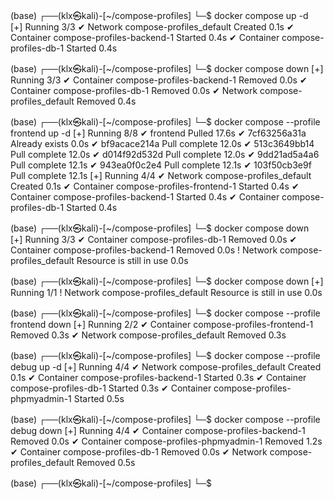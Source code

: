 (base) ┌──(klx㉿kali)-[~/compose-profiles]
└─$ docker compose up -d        
[+] Running 3/3
 ✔ Network compose-profiles_default      Created          0.1s 
 ✔ Container compose-profiles-backend-1  Started          0.4s 
 ✔ Container compose-profiles-db-1       Started          0.4s 

(base) ┌──(klx㉿kali)-[~/compose-profiles]
└─$ docker compose down 
[+] Running 3/3
 ✔ Container compose-profiles-backend-1  Removed          0.0s 
 ✔ Container compose-profiles-db-1       Removed          0.0s 
 ✔ Network compose-profiles_default      Removed          0.4s 

(base) ┌──(klx㉿kali)-[~/compose-profiles]
└─$ docker compose --profile frontend up -d
[+] Running 8/8
 ✔ frontend Pulled                                       17.6s 
   ✔ 7cf63256a31a Already exists                          0.0s 
   ✔ bf9acace214a Pull complete                          12.0s 
   ✔ 513c3649bb14 Pull complete                          12.0s 
   ✔ d014f92d532d Pull complete                          12.0s 
   ✔ 9dd21ad5a4a6 Pull complete                          12.1s 
   ✔ 943ea0f0c2e4 Pull complete                          12.1s 
   ✔ 103f50cb3e9f Pull complete                          12.1s 
[+] Running 4/4
 ✔ Network compose-profiles_default       Created         0.1s 
 ✔ Container compose-profiles-frontend-1  Started         0.4s 
 ✔ Container compose-profiles-backend-1   Started         0.4s 
 ✔ Container compose-profiles-db-1        Started         0.4s 

(base) ┌──(klx㉿kali)-[~/compose-profiles]
└─$ docker compose down                    
[+] Running 3/3
 ✔ Container compose-profiles-db-1       Removed                     0.0s 
 ✔ Container compose-profiles-backend-1  Removed                     0.0s 
 ! Network compose-profiles_default      Resource is still in use    0.0s

(base) ┌──(klx㉿kali)-[~/compose-profiles]
└─$ docker compose down
[+] Running 1/1
 ! Network compose-profiles_default  Resource is still in use        0.0s 

(base) ┌──(klx㉿kali)-[~/compose-profiles]
└─$ docker compose --profile frontend down
[+] Running 2/2
 ✔ Container compose-profiles-frontend-1  Removed          0.3s 
 ✔ Network compose-profiles_default       Removed          0.3s 

(base) ┌──(klx㉿kali)-[~/compose-profiles]
└─$ docker compose --profile debug up -d
[+] Running 4/4
 ✔ Network compose-profiles_default         Created                  0.1s 
 ✔ Container compose-profiles-backend-1     Started                  0.3s 
 ✔ Container compose-profiles-db-1          Started                  0.3s 
 ✔ Container compose-profiles-phpmyadmin-1  Started                  0.5s 

(base) ┌──(klx㉿kali)-[~/compose-profiles]
└─$ docker compose --profile debug down 
[+] Running 4/4
 ✔ Container compose-profiles-backend-1     Removed                  0.0s 
 ✔ Container compose-profiles-phpmyadmin-1  Removed                  1.2s 
 ✔ Container compose-profiles-db-1          Removed                  0.0s 
 ✔ Network compose-profiles_default         Removed                  0.5s 

(base) ┌──(klx㉿kali)-[~/compose-profiles]
└─$ 